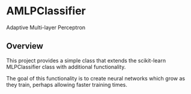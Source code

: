 # AMLPClassifier
Adaptive Multi-layer Perceptron

## Overview
This project provides a simple class that extends the scikit-learn MLPClassifier class with additional functionality.

The goal of this functionality is to create neural networks which grow as they train, perhaps allowing faster training times.
